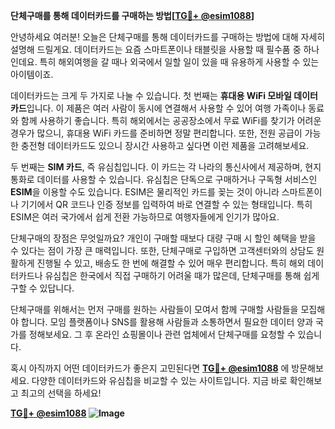 **단체구매를 통해 데이터카드를 구매하는 방법[[TG💪+ @esim1088](https://t.me/s/esim1088)]**

안녕하세요 여러분! 오늘은 단체구매를 통해 데이터카드를 구매하는 방법에 대해 자세히 설명해 드릴게요. 데이터카드는 요즘 스마트폰이나 태블릿을 사용할 때 필수품 중 하나인데요. 특히 해외여행을 갈 때나 외국에서 일할 일이 있을 때 유용하게 사용할 수 있는 아이템이죠.

데이터카드는 크게 두 가지로 나눌 수 있습니다. 첫 번째는 **휴대용 WiFi 모바일 데이터카드**입니다. 이 제품은 여러 사람이 동시에 연결해서 사용할 수 있어 여행 가족이나 동료와 함께 사용하기 좋습니다. 특히 해외에서는 공공장소에서 무료 WiFi를 찾기가 어려운 경우가 많으니, 휴대용 WiFi 카드를 준비하면 정말 편리합니다. 또한, 전원 공급이 가능한 충전형 데이터카드도 있으니 장시간 사용하고 싶다면 이런 제품을 고려해보세요.

두 번째는 **SIM 카드**, 즉 유심칩입니다. 이 카드는 각 나라의 통신사에서 제공하며, 현지 통화로 데이터를 사용할 수 있습니다. 유심칩은 단독으로 구매하거나 구독형 서비스인 **ESIM**을 이용할 수도 있습니다. ESIM은 물리적인 카드를 꽂는 것이 아니라 스마트폰이나 기기에서 QR 코드나 인증 정보를 입력하여 바로 연결할 수 있는 형태입니다. 특히 ESIM은 여러 국가에서 쉽게 전환 가능하므로 여행자들에게 인기가 많아요. 

단체구매의 장점은 무엇일까요? 개인이 구매할 때보다 대량 구매 시 할인 혜택을 받을 수 있다는 점이 가장 큰 매력입니다. 또한, 단체구매로 구입하면 고객센터와의 상담도 원활하게 진행될 수 있고, 배송도 한 번에 해결할 수 있어 매우 편리합니다. 특히 해외 데이터카드나 유심칩은 한국에서 직접 구매하기 어려울 때가 많은데, 단체구매를 통해 쉽게 구할 수 있답니다.

단체구매를 위해서는 먼저 구매를 원하는 사람들이 모여서 함께 구매할 사람들을 모집해야 합니다. 모임 플랫폼이나 SNS를 활용해 사람들과 소통하면서 필요한 데이터 양과 국가를 정해보세요. 그 후 온라인 쇼핑몰이나 관련 업체에서 단체구매를 요청할 수 있습니다. 

혹시 아직까지 어떤 데이터카드가 좋은지 고민된다면 **[TG💪+ @esim1088](https://t.me/s/esim1088)** 에 방문해보세요. 다양한 데이터카드와 유심칩을 비교할 수 있는 사이트입니다. 지금 바로 확인해보고 최고의 선택을 하세요!

**[TG💪+ @esim1088](https://t.me/s/esim1088) ![Image](https://i.postimg.cc/Y0z9fWf4/image.png)**